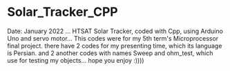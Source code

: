 # Solar_Tracker_CPP
Date: January 2022 ...
HTSAT Solar Tracker, coded with Cpp, using Arduino Uno and servo motor...
This codes were for my 5th term's Microprocessor final project.
there have 2 codes for my presenting time, which its language is Persian.
and 2 another codes with names Sweep and ohm_test, which use for testing my objects...
hope you enjoy :))))
